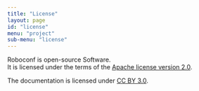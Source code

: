 ```yaml
---
title: "License"
layout: page
id: "license"
menu: "project"
sub-menu: "license"
---
```


Roboconf is open-source Software.  
It is licensed under the terms of the [Apache license version 2.0](http://www.apache.org/licenses/LICENSE-2.0).

The documentation is licensed under <a href="http://creativecommons.org/licenses/by/3.0/">CC BY 3.0</a>.
